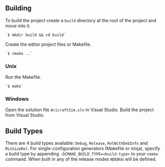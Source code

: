 ## Building
To build the project create a `build` directory at the root of the project
and move into it.

    `$ mkdir build && cd build`

Create the editor project files or Makefile.

    `$ cmake ..`

### Unix
Run the Makefile.

    `$ make`

### Windows
Open the solution file `AricraftSim.sln` in Visual Studio.
Build the project from Visual Studio.

## Build Types
There are 4 build types available: `Debug`, `Release`, `RelWithDebInfo` and
`MinSizeRel`. For single-configuration generators (Makefile or ninja), specify
a build type by appending `-DCMAKE_BUILD_TYPE=<build-type>` to your `cmake`
command. When built in any of the release modes `NDEBUG` will be defined.
